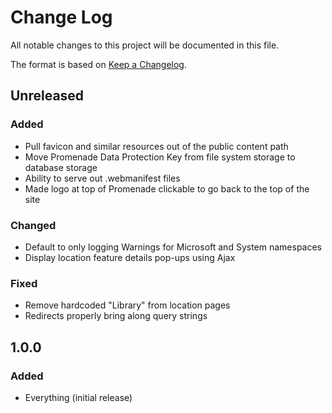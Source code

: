 # Change Log
All notable changes to this project will be documented in this file.

The format is based on [Keep a Changelog](http://keepachangelog.com/).

## Unreleased
### Added
- Pull favicon and similar resources out of the public content path
- Move Promenade Data Protection Key from file system storage to database storage
- Ability to serve out .webmanifest files
- Made logo at top of Promenade clickable to go back to the top of the site

### Changed
- Default to only logging Warnings for Microsoft and System namespaces
- Display location feature details pop-ups using Ajax

### Fixed
- Remove hardcoded "Library" from location pages
- Redirects properly bring along query strings

## 1.0.0
### Added
- Everything (initial release)
